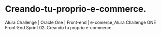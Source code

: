 # Creando-tu-proprio-e-commerce.


Alura Challenge | Oracle One | Front-end | e-comerce_Alura
Challenge ONE Front-End Sprint 02: Creando tu proprio e-commerce.
